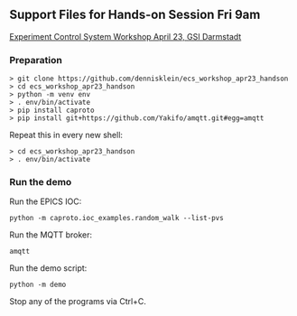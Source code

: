 ## Support Files for Hands-on Session Fri 9am

[Experiment Control System Workshop April 23, GSI Darmstadt](https://indico.gsi.de/event/17490)

### Preparation

```console
> git clone https://github.com/dennisklein/ecs_workshop_apr23_handson
> cd ecs_workshop_apr23_handson
> python -m venv env
> . env/bin/activate
> pip install caproto
> pip install git+https://github.com/Yakifo/amqtt.git#egg=amqtt
```

Repeat this in every new shell:
```console
> cd ecs_workshop_apr23_handson
> . env/bin/activate
```

### Run the demo

Run the EPICS IOC:
```console
python -m caproto.ioc_examples.random_walk --list-pvs
```

Run the MQTT broker:
```console
amqtt
```

Run the demo script:
```console
python -m demo
```

Stop any of the programs via Ctrl+C.
